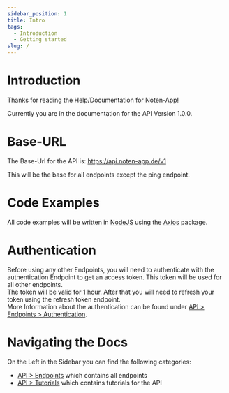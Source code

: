 ```yaml
---
sidebar_position: 1
title: Intro
tags:
  - Introduction
  - Getting started
slug: /
---
```


# Introduction

Thanks for reading the Help/Documentation for Noten-App!

Currently you are in the documentation for the API Version 1.0.0.

# Base-URL

The Base-Url for the API is: https://api.noten-app.de/v1

This will be the base for all endpoints except the ping endpoint.

# Code Examples

All code examples will be written in [NodeJS](https://nodejs.org) using the [Axios](https://www.npmjs.com/package/axios) package.

# Authentication

Before using any other Endpoints, you will need to authenticate with the authentication Endpoint to get an access token. This token will be used for all other endpoints.  
The token will be valid for 1 hour. After that you will need to refresh your token using the refresh token endpoint.  
More Information about the authentication can be found under [API > Endpoints > Authentication](/api/endpoints/authentication/).

# Navigating the Docs

On the Left in the Sidebar you can find the following categories:

- [API > Endpoints](/category/endpoints/) which contains all endpoints
- [API > Tutorials](/category/tutorials/) which contains tutorials for the API
